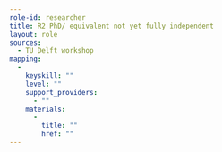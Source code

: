 ```yaml
---
role-id: researcher
title: R2 PhD/ equivalent not yet fully independent
layout: role
sources: 
  - TU Delft workshop
mapping: 
  - 
    keyskill: ""
    level: ""
    support_providers: 
      - ""
    materials: 
      - 
        title: ""
        href: ""
---
```

